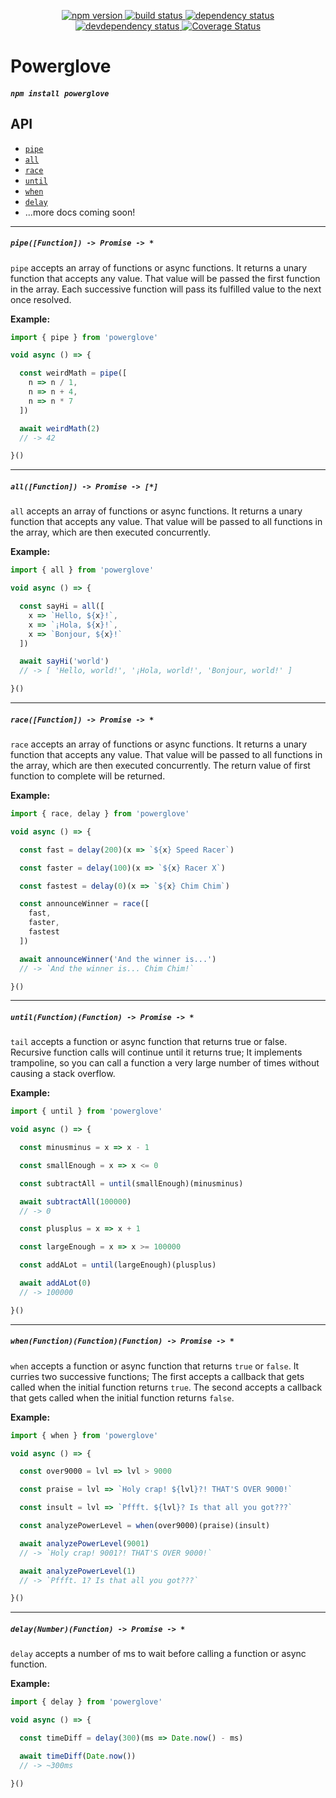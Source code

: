 <p align="center">
  <a href="http://badge.fury.io/js/powerglove">
    <img alt="npm version" src="https://badge.fury.io/js/powerglove.svg" />
  </a>
  <a href="https://travis-ci.org/jozanza/powerglove">
    <img alt="build status" src="https://travis-ci.org/jozanza/powerglove.svg" />
  </a>
  <a href="https://david-dm.org/jozanza/powerglove">
    <img alt="dependency status" src="https://david-dm.org/jozanza/powerglove.svg" />
  </a>
  <a href="https://david-dm.org/jozanza/powerglove#info=devDependencies">
    <img alt="devdependency status" src="https://david-dm.org/jozanza/powerglove/dev-status.svg" />
  </a>
  <a href='https://coveralls.io/github/jozanza/powerglove?branch=master'>
    <img src='https://coveralls.io/repos/jozanza/powerglove/badge.svg?branch=master&service=github' alt='Coverage Status' />
  </a>
</p>

# Powerglove

##### `npm install powerglove`

API
---

- [`pipe`](#pipefunction---promise---)
- [`all`](#allfunction---promise---)
- [`race`](#racefunction---promise---)
- [`until`](#untilfunctionfunction---promise---)
- [`when`](#whenfunctionfunctionfunction---promise---)
- [`delay`](#delaynumberfunction---promise---)
- ...more docs coming soon!

<hr />

##### `pipe([Function]) -> Promise -> *`

`pipe` accepts an array of functions or async functions. It returns a unary function that accepts any value. That value will be passed the first function in the array. Each successive function will pass its fulfilled value to the next once resolved.

**Example:**

```js
import { pipe } from 'powerglove'

void async () => {

  const weirdMath = pipe([
    n => n / 1,
    n => n + 4,
    n => n * 7
  ])

  await weirdMath(2)
  // -> 42

}()
```

<hr />

##### `all([Function]) -> Promise -> [*]`

`all` accepts an array of functions or async functions. It returns a unary function that accepts any value. That value will be passed to all functions in the array, which are then executed concurrently.

**Example:**

```js
import { all } from 'powerglove'

void async () => {

  const sayHi = all([
    x => `Hello, ${x}!`,
    x => `¡Hola, ${x}!`,
    x => `Bonjour, ${x}!`
  ])

  await sayHi('world')
  // -> [ 'Hello, world!', '¡Hola, world!', 'Bonjour, world!' ]

}()
```

<hr />

##### `race([Function]) -> Promise -> *`

`race` accepts an array of functions or async functions. It returns a unary function that accepts any value. That value will be passed to all functions in the array, which are then executed concurrently. The return value of first function to complete
will be returned.

**Example:**

```js
import { race, delay } from 'powerglove'

void async () => {

  const fast = delay(200)(x => `${x} Speed Racer`)

  const faster = delay(100)(x => `${x} Racer X`)

  const fastest = delay(0)(x => `${x} Chim Chim`)

  const announceWinner = race([
    fast,
    faster,
    fastest
  ])

  await announceWinner('And the winner is...')
  // -> `And the winner is... Chim Chim!`

}()
```

<hr />

##### `until(Function)(Function) -> Promise -> *`

`tail` accepts a function or async function that returns true or false. Recursive function calls will continue until it returns true;
It implements trampoline, so you can call a function a very large number of times
without causing a stack overflow.

**Example:**

```js
import { until } from 'powerglove'

void async () => {

  const minusminus = x => x - 1

  const smallEnough = x => x <= 0

  const subtractAll = until(smallEnough)(minusminus)

  await subtractAll(100000)
  // -> 0

  const plusplus = x => x + 1

  const largeEnough = x => x >= 100000

  const addALot = until(largeEnough)(plusplus)

  await addALot(0)
  // -> 100000

}()
```

<hr />

##### `when(Function)(Function)(Function) -> Promise -> *`

`when` accepts a function or async function that returns `true` or `false`.
It curries two successive functions; The first accepts a callback that gets called when the initial function returns `true`. The second accepts a callback that gets called when the initial function returns `false`.

**Example:**

```js
import { when } from 'powerglove'

void async () => {

  const over9000 = lvl => lvl > 9000

  const praise = lvl => `Holy crap! ${lvl}?! THAT'S OVER 9000!`

  const insult = lvl => `Pffft. ${lvl}? Is that all you got???`

  const analyzePowerLevel = when(over9000)(praise)(insult)

  await analyzePowerLevel(9001)
  // -> `Holy crap! 9001?! THAT'S OVER 9000!`

  await analyzePowerLevel(1)
  // -> `Pffft. 1? Is that all you got???`

}()
```

<hr />

##### `delay(Number)(Function) -> Promise -> *`

`delay` accepts a number of ms to wait before calling a function or async function.

**Example:**

```js
import { delay } from 'powerglove'

void async () => {

  const timeDiff = delay(300)(ms => Date.now() - ms)

  await timeDiff(Date.now())
  // -> ~300ms

}()
```
